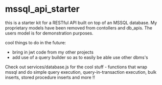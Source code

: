 # mssql_api_starter

this is a starter kit for a RESTful API built on top of an MSSQL database. My proprietary models have been removed from contollers and db_apis. The users model is for demonstration purposes.

cool things to do in the future:
* bring in jwt code from my other projects
* add use of a query builder so as to easily be able use other dbms's

Check out services/database.js for the cool stuff - functions that wrap mssql and do simple query execution, query-in-transaction execution, bulk inserts, stored procedure inserts and more !!
